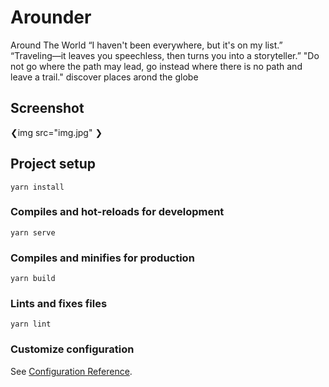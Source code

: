 # Arounder
Around The World
“I haven't been everywhere, but it's on my list.” “Traveling—it leaves you speechless, then turns you into a storyteller.” "Do not go where the path may lead, go instead where there is no path and leave a trail."
discover places arond the globe

## Screenshot

❮img src="img.jpg" ❯

## Project setup
```
yarn install
```

### Compiles and hot-reloads for development
```
yarn serve
```

### Compiles and minifies for production
```
yarn build
```

### Lints and fixes files
```
yarn lint
```

### Customize configuration
See [Configuration Reference](https://cli.vuejs.org/config/).
